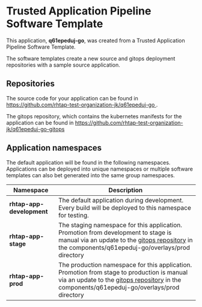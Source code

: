 # Trusted Application Pipeline Software Template

This application, **q61epeduj-go**, was created from a Trusted Application Pipeline Software Template.

The software templates create a new source and gitops deployment repositories with a sample source application. 

## Repositories

The source code for your application can be found in [https://github.com/rhtap-test-organization-jk/q61epeduj-go ](https://github.com/rhtap-test-organization-jk/q61epeduj-go ).
 
The gitops repository, which contains the kubernetes manifests for the application can be found in 
[https://github.com/rhtap-test-organization-jk/q61epeduj-go-gitops ](https://github.com/rhtap-test-organization-jk/q61epeduj-go-gitops ) 

## Application namespaces 

The default application will be found in the following namespaces. Applications can be deployed into unique namespaces or multiple software templates can also bet generated into the same group namespaces.  

|  Namespace   |  Description   |  
| -------- | -------- |   
| **rhtap-app-development** | The default application during development. Every build will be deployed to this namespace for testing. | 
| **rhtap-app-stage** | The staging namespace for this application. Promotion from development to stage is manual via an update to the [gitops repository](https://github.com/rhtap-test-organization-jk/q61epeduj-go-gitops ) in the components/q61epeduj-go/overlays/prod directory |  
| **rhtap-app-prod** | The production namespace for this application. Promotion from stage to production is manual via an update to the [gitops repository](https://github.com/rhtap-test-organization-jk/q61epeduj-go-gitops ) in the components/q61epeduj-go/overlays/prod directory | 